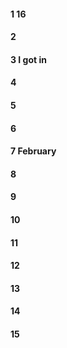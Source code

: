 #### 1 16
#### 2
#### 3 I got in
#### 4
#### 5
#### 6
#### 7 February
#### 8
#### 9
#### 10
#### 11
#### 12
#### 13
#### 14
#### 15
